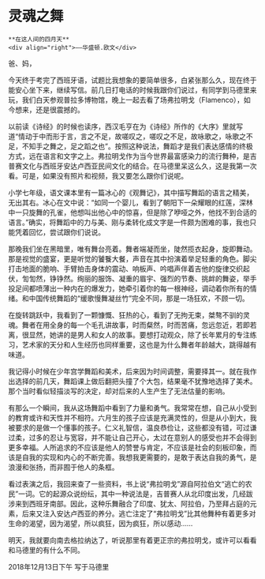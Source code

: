# 灵魂之舞

```
**在这人间的四月天**
<div align="right">——华盛顿.欧文</div>
```


爸、妈，

今天终于考完了西班牙语，试题比我想象的要简单很多，白紧张那么久，现在终于能安心坐下来，继续写信。前几日打电话的时候我跟你们说过，有同学到马德里来玩，我们白天参观普拉多博物馆，晚上一起去看了场弗拉明戈（Flamenco），如今想来，还是很震撼的。

以前读《诗经》的时候也读序，西汉毛亨在为《诗经》所作的《大序》里就写道“情动于中而形于言，言之不足，故嗟叹之，嗟叹之不足，故咏歌之，咏歌之不足，不知手之舞之，足之蹈之也”。按照这种说法，舞蹈才是我们表达感情的终极方式，远在语言和文字之上。弗拉明戈作为当今世界最富感染力的流行舞种，是吉普赛文化与西班牙安达卢西亚民间文化的结合。在马德里呆这么久，这是我第一次看。可是，如果没有照片和视频，我又要怎么跟你们说呢。

小学七年级，语文课本里有一篇冰心的《观舞记》，其中描写舞蹈的语言之精美，无出其右。冰心在文中说：“如同一个婴儿，看到了朝阳下一朵耀眼的红莲，深林中一只旋舞的孔雀，他想叫出他心中的惊喜，但是除了咿哑之外，他找不到合适的语言。”确实，将舞蹈中的力与美、刚与柔转化成文字是一件颇为困难的事，我也只能凭着回忆，尝试跟你们说说。

那晚我们坐在黑暗里，唯有舞台亮着。舞者端凝而坐，陡然揽衣起身，旋即舞动。那是视觉的盛宴，更是听觉的饕餮大餐，声音在其中扮演着举足轻重的角色。脚尖打击地面的脆响、手臂拍击身体的震动、响板声、吟唱声伴着吉他的旋律交织起伏，訇訇然，铮铮然。绚丽的服饰、凝重的眉宇、强烈的节奏、挑衅的舞姿，举手投足间都喷薄出一种内在的爆发力，她牵引着你的每一根神经，调动着你所有的情绪。和中国传统舞蹈的“缓歌慢舞凝丝竹”完全不同，那是一场狂欢，不顾一切。

在旋转跳跃中，我看到了一颗慷慨、狂热的心，看到了无拘无束，桀骜不驯的灵魂。舞者在用全身的每一个毛孔讲故事，时而粲然，时而苦痛，忽远忽近，若即若离，很显然，她讲的是男人和女人的故事。要想打动观众，除了长年累月的专注练习，艺术家的天分和人生经历也同样重要，这也是为什么舞者年龄越大，跳得越有味道。

我记得小时候在少年宫学舞蹈和美术，后来因为时间调整，需要择其一。就在我作出选择的前几天，舞蹈课上做后翻把头撞了个大包，结果毫不犹豫地选择了美术。那个当时看似轻描淡写的决定，却对后来的人生产生了无法估量的影响。

有那么一个瞬间，我从这场舞蹈中看到了力量和勇气。我常常在想，自己从小受到的教育或许和天性并不相符。六月生的孩子应该是充满灵性的，但是从小到大，我被要求的是做一个懂事的孩子。仁义礼智信，温良恭俭让，这些都没有错，可过谦过柔，过多的忍让与宽容，并不能让自己开心，太过在意别人的感受也并不会得到更多幸福。人所追求的不应该是他人的赞誉与肯定，不应该是社会的刻板印象，而该是自我的实现和内心的不断完善。我想我更需要的，是敢于表达自我的勇气，是浪漫和张扬，而非囿于他人的条框。

看过表演之后，我回来查了一些资料，书上说“弗拉明戈”源自阿拉伯文“逃亡的农民”一词。它的起源众说纷纭，其中一种说法是，吉普赛人从北印度出发，几经跋涉来到西班牙南部。因此，这种乐舞融合了印度、犹太、阿拉伯，乃至拜占庭的元素，后来又注入安达卢西亚的养分。逃亡注定了“弗拉明戈”比其他舞种有着更多对生命的渴望，因为渴望，所以疯狂，因为疯狂，所以感动……

明天，我就要向南去格拉纳达了，听说那里有着更正宗的弗拉明戈，或许可以看看和马德里的有什么不同。


2018年12月13日下午
写于马德里